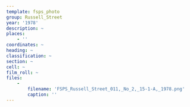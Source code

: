 ```yaml
---
template: fsps_photo
group: Russell_Street
year: '1978'
description: ~
places:
    - ''
coordinates: ~
heading: ~
classification: ~
section: ~
cell: ~
film_roll: ~
files:
    -
        filename: 'FSPS_Russell_Street_011,_No_2,_15-1-A,_1978.png'
        caption: ''
---
```

